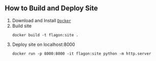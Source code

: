 <!--
  ~ Licensed to the Apache Software Foundation (ASF) under one
  ~ or more contributor license agreements.  See the NOTICE file
  ~ distributed with this work for additional information
  ~ regarding copyright ownership.  The ASF licenses this file
  ~ to you under the Apache License, Version 2.0 (the
  ~ "License"); you may not use this file except in compliance
  ~ with the License.  You may obtain a copy of the License at
  ~
  ~   http://www.apache.org/licenses/LICENSE-2.0
  ~
  ~ Unless required by applicable law or agreed to in writing,
  ~ software distributed under the License is distributed on an
  ~ "AS IS" BASIS, WITHOUT WARRANTIES OR CONDITIONS OF ANY
  ~ KIND, either express or implied.  See the License for the
  ~ specific language governing permissions and limitations
  ~ under the License.
-->

How to Build and Deploy Site
----------------------------

1. Download and Install [``Docker``](http://docker.com)
2. Build site
    ```
    docker build -t flagon:site .
    ```
3. Deploy site on localhost:8000
    ```
    docker run -p 8000:8000 -it flagon:site python -m http.server
    ```
